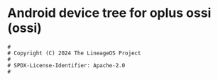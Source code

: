 # Android device tree for oplus ossi (ossi)

```
#
# Copyright (C) 2024 The LineageOS Project
#
# SPDX-License-Identifier: Apache-2.0
#
```

